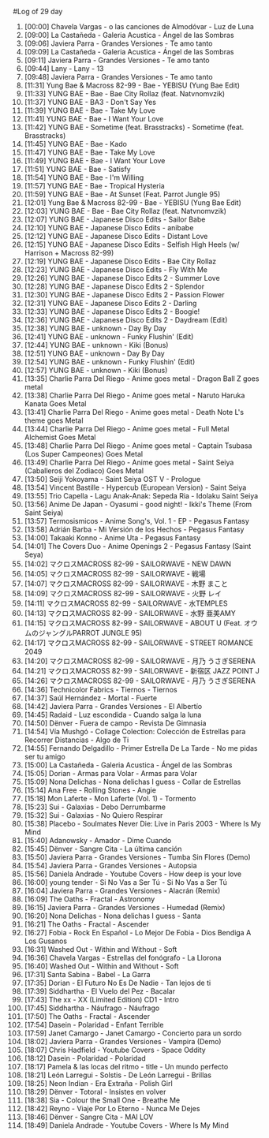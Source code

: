 #Log of 29 day

1. [00:00] Chavela Vargas - o las canciones de Almodóvar - Luz de Luna
1. [09:00] La Castañeda - Galeria Acustica - Ángel de las Sombras
1. [09:06] Javiera Parra - Grandes Versiones - Te amo tanto
1. [09:09] La Castañeda - Galeria Acustica - Ángel de las Sombras
1. [09:11] Javiera Parra - Grandes Versiones - Te amo tanto
1. [09:44] Lany - Lany - 13
1. [09:48] Javiera Parra - Grandes Versiones - Te amo tanto
1. [11:31] Yung Bae & Macross 82-99 - Bae - YEBISU (Yung Bae Edit)
1. [11:33] YUNG BAE - Bae - Bae City Rollaz (feat. Natvnomvzik)
1. [11:37] YUNG BAE - BA3 - Don't Say Yes
1. [11:39] YUNG BAE - Bae - Take My Love
1. [11:41] YUNG BAE - Bae - I Want Your Love
1. [11:42] YUNG BAE - Sometime (feat. Brasstracks) - Sometime (feat. Brasstracks)
1. [11:45] YUNG BAE - Bae - Kado
1. [11:47] YUNG BAE - Bae - Take My Love
1. [11:49] YUNG BAE - Bae - I Want Your Love
1. [11:51] YUNG BAE - Bae - Satisfy
1. [11:54] YUNG BAE - Bae - I'm Willing
1. [11:57] YUNG BAE - Bae - Tropical Hysteria
1. [11:59] YUNG BAE - Bae - At Sunset (Feat. Parrot Jungle 95)
1. [12:01] Yung Bae & Macross 82-99 - Bae - YEBISU (Yung Bae Edit)
1. [12:03] YUNG BAE - Bae - Bae City Rollaz (feat. Natvnomvzik)
1. [12:07] YUNG BAE - Japanese Disco Edits - Sailor Babe
1. [12:10] YUNG BAE - Japanese Disco Edits - anibabe
1. [12:12] YUNG BAE - Japanese Disco Edits - Distant Love
1. [12:15] YUNG BAE - Japanese Disco Edits - Selfish High Heels (w/ Harrison + Macross 82-99)
1. [12:19] YUNG BAE - Japanese Disco Edits - Bae City Rollaz
1. [12:23] YUNG BAE - Japanese Disco Edits - Fly With Me
1. [12:26] YUNG BAE - Japanese Disco Edits 2 - Summer Love
1. [12:28] YUNG BAE - Japanese Disco Edits 2 - Splendor
1. [12:30] YUNG BAE - Japanese Disco Edits 2 - Passion Flower
1. [12:31] YUNG BAE - Japanese Disco Edits 2 - Darling
1. [12:33] YUNG BAE - Japanese Disco Edits 2 - Boogie!
1. [12:36] YUNG BAE - Japanese Disco Edits 2 - Daydream (Edit)
1. [12:38] YUNG BAE - unknown - Day By Day
1. [12:41] YUNG BAE - unknown - Funky Flushin' (Edit)
1. [12:44] YUNG BAE - unknown - Kiki (Bonus)
1. [12:51] YUNG BAE - unknown - Day By Day
1. [12:54] YUNG BAE - unknown - Funky Flushin' (Edit)
1. [12:57] YUNG BAE - unknown - Kiki (Bonus)
1. [13:35] Charlie Parra Del Riego - Anime goes metal - Dragon Ball Z goes metal
1. [13:38] Charlie Parra Del Riego - Anime goes metal - Naruto Haruka Kanata Goes Metal
1. [13:41] Charlie Parra Del Riego - Anime goes metal - Death Note L's theme goes Metal
1. [13:44] Charlie Parra Del Riego - Anime goes metal - Full Metal Alchemist Goes Metal
1. [13:48] Charlie Parra Del Riego - Anime goes metal - Captain Tsubasa (Los Super Campeones) Goes Metal
1. [13:49] Charlie Parra Del Riego - Anime goes metal - Saint Seiya (Caballeros del Zodiaco) Goes Metal
1. [13:50] Seiji Yokoyama - Saint Seiya OST V - Prologue
1. [13:54] Vincent Bastille - Hypercub (European Version) - Saint Seiya
1. [13:55] Trio Capella - Lagu Anak-Anak: Sepeda Ria - Idolaku Saint Seiya
1. [13:56] Anime De Japan - Oyasumi - good night! - Ikki's Theme (From Saint Seiya)
1. [13:57] Termosismicos - Anime Song's, Vol. 1 - EP - Pegasus Fantasy
1. [13:58] Adrián Barba - Mi Versión de los Hechos - Pegasus Fantasy
1. [14:00] Takaaki Konno - Anime Uta - Pegasus Fantasy
1. [14:01] The Covers Duo - Anime Openings 2 - Pegasus Fantasy (Saint Seya)
1. [14:02] マクロスMACROSS 82-99 - SAILORWAVE - NEW DAWN
1. [14:05] マクロスMACROSS 82-99 - SAILORWAVE - 戦場
1. [14:07] マクロスMACROSS 82-99 - SAILORWAVE - 木野 まこと
1. [14:09] マクロスMACROSS 82-99 - SAILORWAVE - 火野 レイ
1. [14:11] マクロスMACROSS 82-99 - SAILORWAVE - 水TEMPLES
1. [14:13] マクロスMACROSS 82-99 - SAILORWAVE - 水野 亜美AMY
1. [14:15] マクロスMACROSS 82-99 - SAILORWAVE - ABOUT U (Feat. オウムのジャングルPARROT JUNGLE 95)
1. [14:17] マクロスMACROSS 82-99 - SAILORWAVE - STREET ROMANCE 2049
1. [14:20] マクロスMACROSS 82-99 - SAILORWAVE - 月乃 うさぎSERENA
1. [14:21] マクロスMACROSS 82-99 - SAILORWAVE - 新宿区 JAZZ POINT J
1. [14:26] マクロスMACROSS 82-99 - SAILORWAVE - 月乃 うさぎSERENA
1. [14:36] Technicolor Fabrics - Tiernos - Tiernos
1. [14:37] Saúl Hernández - Mortal - Fuerte
1. [14:42] Javiera Parra - Grandes Versiones - El Albertío
1. [14:45] Radaid - Luz escondida - Cuando salga la luna
1. [14:50] Dënver - Fuera de campo - Revista De Gimnasia
1. [14:54] Vía Mushgó - Collage Colection: Colección de Estrellas para Recorrer Distancias - Algo de Ti
1. [14:55] Fernando Delgadillo - Primer Estrella De La Tarde - No me pidas ser tu amigo
1. [15:00] La Castañeda - Galeria Acustica - Ángel de las Sombras
1. [15:05] Dorian - Armas para Volar - Armas para Volar
1. [15:09] Nona Delichas - Nona delichas I guess - Collar de Estrellas
1. [15:14] Ana Free - Rolling Stones - Angie
1. [15:18] Mon Laferte - Mon Laferte (Vol. 1) - Tormento
1. [15:23] Sui - Galaxias - Debo Derrumbarme
1. [15:32] Sui - Galaxias - No Quiero Respirar
1. [15:38] Placebo - Soulmates Never Die: Live in Paris 2003 - Where Is My Mind
1. [15:40] Adanowsky - Amador - Dime Cuando
1. [15:45] Dënver - Sangre Cita - La última canción
1. [15:50] Javiera Parra - Grandes Versiones - Tumba Sin Flores (Demo)
1. [15:54] Javiera Parra - Grandes Versiones - Autopsia
1. [15:56] Daniela Andrade - Youtube Covers - How deep is your love
1. [16:00] young tender - Si No Vas a Ser Tú - Si No Vas a Ser Tú
1. [16:04] Javiera Parra - Grandes Versiones - Alacrán (Remix)
1. [16:09] The Oaths - Fractal - Astronomy
1. [16:15] Javiera Parra - Grandes Versiones - Humedad (Remix)
1. [16:20] Nona Delichas - Nona delichas I guess - Santa
1. [16:21] The Oaths - Fractal - Ascender
1. [16:27] Fobia - Rock En Español - Lo Mejor De Fobia - Dios Bendiga A Los Gusanos
1. [16:31] Washed Out - Within and Without - Soft
1. [16:36] Chavela Vargas - Estrellas del fonógrafo - La Llorona
1. [16:40] Washed Out - Within and Without - Soft
1. [17:31] Santa Sabina - Babel - La Garra
1. [17:35] Dorian - El Futuro No Es De Nadie - Tan lejos de ti
1. [17:39] Siddhartha - El Vuelo del Pez - Bacalar
1. [17:43] The xx - XX (Limited Edition) CD1 - Intro
1. [17:45] Siddhartha - Náufrago - Náufrago
1. [17:50] The Oaths - Fractal - Ascender
1. [17:54] Dasein - Polaridad - Enfant Terrible
1. [17:59] Janet Camargo - Janet Camargo - Concierto para un sordo
1. [18:02] Javiera Parra - Grandes Versiones - Vampira (Demo)
1. [18:07] Chris Hadfield - Youtube Covers - Space Oddity
1. [18:12] Dasein - Polaridad - Polaridad
1. [18:17] Pamela & las locas del ritmo - title - Un mundo perfecto
1. [18:21] León Larregui - Solstis - De León Larregui - Brillas
1. [18:25] Neon Indian - Era Extraña - Polish Girl
1. [18:29] Dënver - Totoral - Insistes en volver
1. [18:38] Sia - Colour the Small One - Breathe Me
1. [18:42] Reyno - Viaje Por Lo Eterno - Nunca Me Dejes
1. [18:46] Dënver - Sangre Cita - MAI LOV
1. [18:49] Daniela Andrade - Youtube Covers - Where Is My Mind
